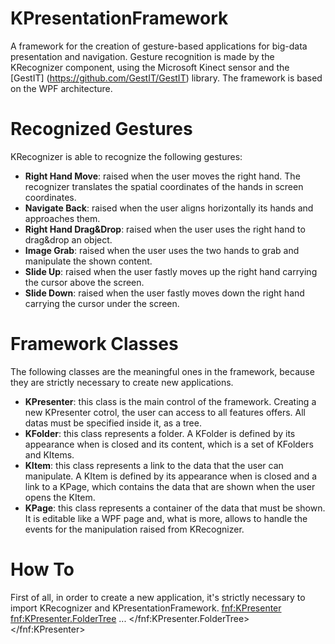 KPresentationFramework
======================

A framework for the creation of gesture-based applications for big-data presentation and navigation.
Gesture recognition is made by the KRecognizer component, using the Microsoft Kinect sensor and the [GestIT] (https://github.com/GestIT/GestIT) library.
The framework is based on the WPF architecture. 

Recognized Gestures
===================

KRecognizer is able to recognize the following gestures:

- **Right Hand Move**: raised when the user moves the right hand. The recognizer translates the spatial coordinates of the hands in   screen coordinates.
- **Navigate Back**: raised when the user aligns horizontally its hands and approaches them.  
- **Right Hand Drag&Drop**: raised when the user uses the right hand to drag&drop an object.
- **Image Grab**: raised when the user uses the two hands to grab and manipulate the shown content.
- **Slide Up**: raised when the user fastly moves up the right hand carrying the cursor above the screen.
- **Slide Down**: raised when the user fastly moves down the right hand carrying the cursor under the screen.

Framework Classes
=================

The following classes are the meaningful ones in the framework, because they are strictly necessary to create new applications.

- **KPresenter**: this class is the main control of the framework. Creating a new KPresenter cotrol, the user can access to all features offers. All datas must be specified inside it, as a tree.
- **KFolder**: this class represents a folder. A KFolder is defined by its appearance when is closed and its content, which is a set of KFolders and KItems.
- **KItem**: this class represents a link to the data that the user can manipulate. A KItem is defined by its appearance when is closed and a link to a KPage, which contains the data that are shown when the user opens the KItem.
- **KPage**: this class represents a container of the data that must be shown. It is editable like a WPF page and, what is more, allows to handle the events for the manipulation raised from KRecognizer.

How To
======

First of all, in order to create a new application, it's strictly necessary to import KRecognizer and KPresentationFramework.
    <fnf:KPresenter>
      <fnf:KPresenter.FolderTree>
        ...
      </fnf:KPresenter.FolderTree>
    </fnf:KPresenter>

